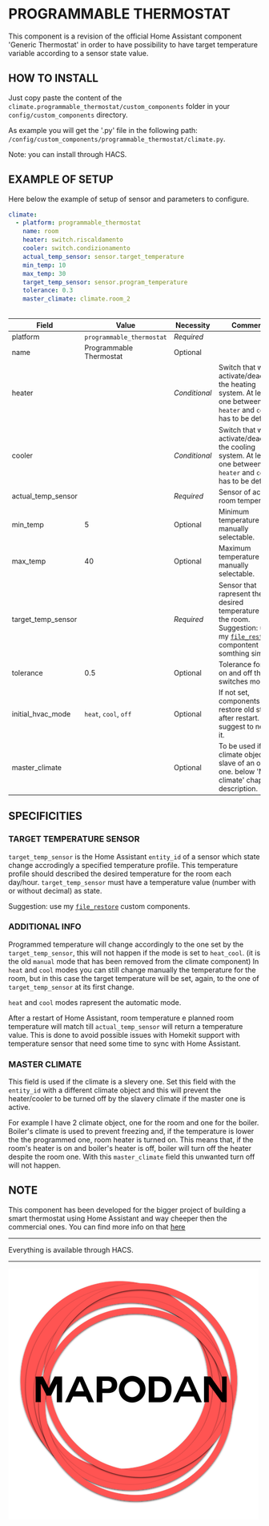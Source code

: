 # PROGRAMMABLE THERMOSTAT
This component is a revision of the official Home Assistant component 'Generic Thermostat' in order to have possibility to have target temperature variable according to a sensor state value.

## HOW TO INSTALL
Just copy paste the content of the `climate.programmable_thermostat/custom_components` folder in your `config/custom_components` directory.

As example you will get the '.py' file in the following path: `/config/custom_components/programmable_thermostat/climate.py`.

Note: you can install through HACS.

## EXAMPLE OF SETUP
Here below the example of setup of sensor and parameters to configure.

```yaml
climate:
  - platform: programmable_thermostat
    name: room
    heater: switch.riscaldamento
    cooler: switch.condizionamento
    actual_temp_sensor: sensor.target_temperature
    min_temp: 10
    max_temp: 30
    target_temp_sensor: sensor.program_temperature
    tolerance: 0.3
    master_climate: climate.room_2
    
```

Field | Value | Necessity | Comments
--- | --- | --- | ---
platform | `programmable_thermostat` | *Required* |
name| Programmable Thermostat | Optional |
heater |  | *Conditional* | Switch that will activate/deactivate the heating system. At least one between `heater` and `cooler` has to be defined.
cooler |  | *Conditional* | Switch that will activate/deactivate the cooling system. At least one between `heater` and `cooler` has to be defined.
actual_temp_sensor |  | *Required* | Sensor of actual room temperature.
min_temp | 5 | Optional | Minimum temperature manually selectable.
max_temp | 40 | Optional | Maximum temperature manually selectable.
target_temp_sensor |  | *Required* | Sensor that rapresent the desired temperature for the room. Suggestion: use my [`file_restore`][1] compontent or somthing similar.
tolerance | 0.5 | Optional | Tolerance for turn on and off the switches mode.
initial_hvac_mode | `heat`, `cool`, `off` | Optional | If not set, components will restore old state after restart. I suggest to not use it.
master_climate |  | Optional | To be used if the climate object is a slave of an other one. below 'Master climate' chapter a description.

## SPECIFICITIES
### TARGET TEMPERATURE SENSOR
`target_temp_sensor` is the Home Assistant `entity_id` of a sensor which state change accrodingly a specified temperature profile. This temperature profile should described the desired temperature for the room each day/hour.
`target_temp_sensor` must have a temperature value (number with or without decimal) as state.

Suggestion: use my [`file_restore`][1] custom components.

### ADDITIONAL INFO
Programmed temperature will change accordingly to the one set by the `target_temp_sensor`, this will not happen if the mode is set to `heat_cool`. (it is the old `manual` mode that has been removed from the climate component)
In `heat` and `cool` modes you can still change manually the temperature for the room, but in this case the target temperature will be set, again, to the one of `target_temp_sensor` at its first change.

`heat` and `cool` modes rapresent the automatic mode.

After a restart of Home Assistant, room temperature e planned room temperature will match till `actual_temp_sensor` will return a temperature value.
This is done to avoid possible issues with Homekit support with temperature sensor that need some time to sync with Home Assistant.

### MASTER CLIMATE
This field is used if the climate is a slevery one.
Set this field with the `entity_id` with a different climate object and this will prevent the heater/cooler to be turned off by the slavery climate if the master one is active.

For example I have 2 climate object, one for the room and one for the boiler.
Boiler's climate is used to prevent freezing and, if the temperature is lower the the programmed one, room heater is turned on.
This means that, if the room's heater is on and boiler's heater is off, boiler will turn off the heater despite the room one.
With this `master_climate` field this unwanted turn off will not happen.

## NOTE
This component has been developed for the bigger project of building a smart thermostat using Home Assistant and way cheeper then the commercial ones.
You can find more info on that [here][3]

***
Everything is available through HACS.

***
![logo][2]


[1]: https://github.com/custom-components/sensor.file_restore
[2]: https://github.com/MapoDan/home-assistant/blob/master/mapodanlogo.png
[3]: https://github.com/MapoDan/home-assistant
